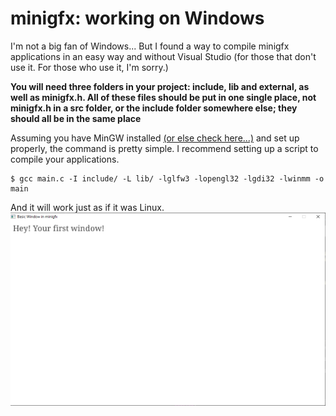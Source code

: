 # minigfx: working on Windows

I'm not a big fan of Windows... But I found a way to compile minigfx applications in an easy way and without Visual Studio (for those that don't use it. For those who use it, I'm sorry.)

**You will need three folders in your project: include, lib and external, as well as minigfx.h. All of these files should be put in one single place, not minigfx.h in a src folder, or the include folder somewhere else; they should all be in the same place**

Assuming you have MinGW installed [(or else check here...)](http://mingw-w64.org/doku.php/download/mingw-builds) and set up properly, the command is pretty simple. I recommend setting up a script to compile your applications.

```
$ gcc main.c -I include/ -L lib/ -lglfw3 -lopengl32 -lgdi32 -lwinmm -o main
```
And it will work just as if it was Linux.
![](./resources/windows.png)
